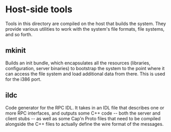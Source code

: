 # Host-side tools
Tools in this directory are compiled on the host that builds the system. They provide various utilities to work with the system's file formats, file systems, and so forth.

## mkinit
Builds an init bundle, which encapsulates all the resources (libraries, configuration, server binaries) to bootstrap the system to the point where it can access the file system and load additional data from there. This is used for the i386 port.

## ildc
Code generator for the RPC IDL. It takes in an IDL file that describes one or more RPC interfaces, and outputs some C++ code -- both the server and client stubs -- as well as some Cap'n Proto files that need to be compiled alongside the C++ files to actually define the wire format of the messages.
